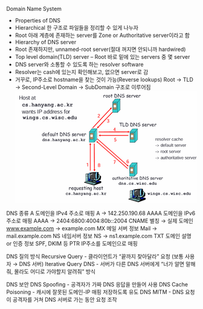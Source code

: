 Domain Name System
-	Properties of DNS
-	Hierarchical 한 구조로 파일들을 정리할 수 있게 나누자
-	Root 아래 계층에 존재하는 server를 Zone or Authoritative server이라고 함
-	Hierarchy of DNS server
-	Root 존재하지만, unnamed-root server(절대 꺼지면 안되니까 hardwired)
-	Top level domain(TLD) server – Root 바로 밑에 있는 servers 중 몇 server
-	DNS server와 소통할 수 있도록 하는 resolver software
-	Resolver는 cash에 있는지 확인해보고, 없으면 server로 감
-	거꾸로, IP주소로 hostname을 찾는 것이 가능(Reverse lookups)
    Root -> TLD -> Second-Level Domain -> SubDomain 구조로 이루어짐
![alt text](image.png)

DNS 종류
    A	    도메인을 IPv4 주소로 매핑	A → 142.250.190.68
    AAAA	도메인을 IPv6 주소로 매핑	AAAA → 2404:6800:4004:80b::2004
    CNAME	별칭 → 실제 도메인	        www.example.com → example.com
    MX	    메일 서버 정보	            Mail → mail.example.com
    NS	    네임서버 정보	            NS → ns1.example.com
    TXT	    도메인 설명 or 인증 정보	SPF, DKIM 등
    PTR     IP주소를 도메인으로 매핑

DNS 질의 방식
    Recursive Query	- 클라이언트가 “끝까지 찾아달라” 요청 (보통 사용자 → DNS 서버)
    Iterative Query	DNS - 서버가 다른 DNS 서버에게 “너가 알면 말해줘, 몰라도 어디로 가야할지 알려줘” 방식

DNS 보안
    DNS Spoofing - 공격자가 가짜 DNS 응답을 만들어 사용
    DNS Cache Poisoning - 캐시에 잘못된 도메인-IP 매핑 저장하도록 유도
    DNS MITM - DNS 요청이 공격자를 거쳐 DNS 서버로 가는 동안 요청 조작
    